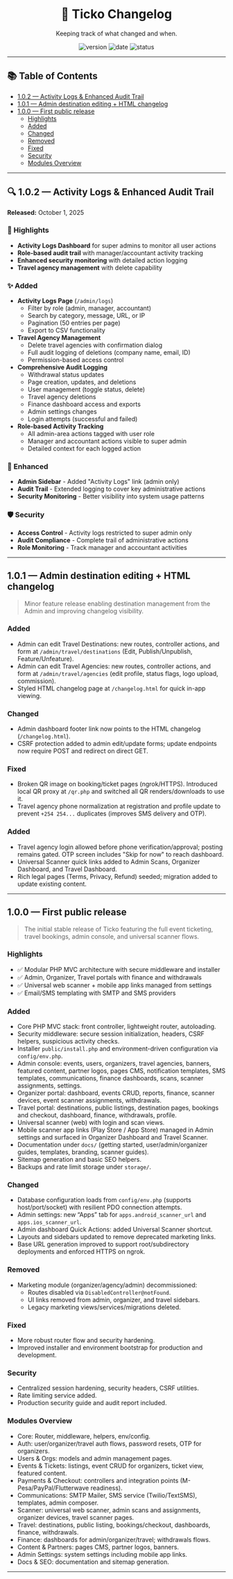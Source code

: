 <div align="center">

# 🧾 Ticko Changelog

Keeping track of what changed and when.

![version](https://img.shields.io/badge/version-1.0.2-blue)
![date](https://img.shields.io/badge/released-2025--09--30-success)
![status](https://img.shields.io/badge/status-stable-green)

</div>

---

## 📚 Table of Contents
- [1.0.2 — Activity Logs & Enhanced Audit Trail](#102--activity-logs--enhanced-audit-trail)
- [1.0.1 — Admin destination editing + HTML changelog](#101--admin-destination-editing--html-changelog)
- [1.0.0 — First public release](#100--first-public-release)
  - [Highlights](#highlights)
  - [Added](#added)
  - [Changed](#changed)
  - [Removed](#removed)
  - [Fixed](#fixed)
  - [Security](#security)
  - [Modules Overview](#modules-overview)

---

## 🔍 1.0.2 — Activity Logs & Enhanced Audit Trail

**Released:** October 1, 2025

### 🎯 Highlights
- **Activity Logs Dashboard** for super admins to monitor all user actions
- **Role-based audit trail** with manager/accountant activity tracking
- **Enhanced security monitoring** with detailed action logging
- **Travel agency management** with delete capability

### ✨ Added
- **Activity Logs Page** (`/admin/logs`)
  - Filter by role (admin, manager, accountant)
  - Search by category, message, URL, or IP
  - Pagination (50 entries per page)
  - Export to CSV functionality
- **Travel Agency Management**
  - Delete travel agencies with confirmation dialog
  - Full audit logging of deletions (company name, email, ID)
  - Permission-based access control
- **Comprehensive Audit Logging**
  - Withdrawal status updates
  - Page creation, updates, and deletions
  - User management (toggle status, delete)
  - Travel agency deletions
  - Finance dashboard access and exports
  - Admin settings changes
  - Login attempts (successful and failed)
- **Role-based Activity Tracking**
  - All admin-area actions tagged with user role
  - Manager and accountant actions visible to super admin
  - Detailed context for each logged action

### 🔧 Enhanced
- **Admin Sidebar** - Added "Activity Logs" link (admin only)
- **Audit Trail** - Extended logging to cover key administrative actions
- **Security Monitoring** - Better visibility into system usage patterns

### 🛡️ Security
- **Access Control** - Activity logs restricted to super admin only
- **Audit Compliance** - Complete trail of administrative actions
- **Role Monitoring** - Track manager and accountant activities

---

## 1.0.1 — Admin destination editing + HTML changelog

> Minor feature release enabling destination management from the Admin and improving changelog visibility.

### Added
- Admin can edit Travel Destinations: new routes, controller actions, and form at `/admin/travel/destinations` (Edit, Publish/Unpublish, Feature/Unfeature).
- Admin can edit Travel Agencies: new routes, controller actions, and form at `/admin/travel/agencies` (edit profile, status flags, logo upload, commission).
- Styled HTML changelog page at `/changelog.html` for quick in-app viewing.

### Changed
- Admin dashboard footer link now points to the HTML changelog (`/changelog.html`).
- CSRF protection added to admin edit/update forms; update endpoints now require POST and redirect on direct GET.

### Fixed
- Broken QR image on booking/ticket pages (ngrok/HTTPS). Introduced local QR proxy at `/qr.php` and switched all QR renders/downloads to use it.
- Travel agency phone normalization at registration and profile update to prevent `+254 254...` duplicates (improves SMS delivery and OTP).

### Added
- Travel agency login allowed before phone verification/approval; posting remains gated. OTP screen includes "Skip for now" to reach dashboard.
- Universal Scanner quick links added to Admin Scans, Organizer Dashboard, and Travel Dashboard.
- Rich legal pages (Terms, Privacy, Refund) seeded; migration added to update existing content.

---

## 1.0.0 — First public release

> The initial stable release of Ticko featuring the full event ticketing, travel bookings, admin console, and universal scanner flows.

### Highlights
- ✅ Modular PHP MVC architecture with secure middleware and installer
- ✅ Admin, Organizer, Travel portals with finance and withdrawals
- ✅ Universal web scanner + mobile app links managed from settings
- ✅ Email/SMS templating with SMTP and SMS providers

### Added
- Core PHP MVC stack: front controller, lightweight router, autoloading.
- Security middleware: secure session initialization, headers, CSRF helpers, suspicious activity checks.
- Installer `public/install.php` and environment-driven configuration via `config/env.php`.
- Admin console: events, users, organizers, travel agencies, banners, featured content, partner logos, pages CMS, notification templates, SMS templates, communications, finance dashboards, scans, scanner assignments, settings.
- Organizer portal: dashboard, events CRUD, reports, finance, scanner devices, event scanner assignments, withdrawals.
- Travel portal: destinations, public listings, destination pages, bookings and checkout, dashboard, finance, withdrawals, profile.
- Universal scanner (web) with login and scan views.
- Mobile scanner app links (Play Store / App Store) managed in Admin settings and surfaced in Organizer Dashboard and Travel Scanner.
- Documentation under `docs/` (getting started, user/admin/organizer guides, templates, branding, scanner guides).
- Sitemap generation and basic SEO helpers.
- Backups and rate limit storage under `storage/`.

### Changed
- Database configuration loads from `config/env.php` (supports host/port/socket) with resilient PDO connection attempts.
- Admin settings: new “Apps” tab for `apps.android_scanner_url` and `apps.ios_scanner_url`.
- Admin dashboard Quick Actions: added Universal Scanner shortcut.
- Layouts and sidebars updated to remove deprecated marketing links.
- Base URL generation improved to support root/subdirectory deployments and enforced HTTPS on ngrok.

### Removed
- Marketing module (organizer/agency/admin) decommissioned:
  - Routes disabled via `DisabledController@notFound`.
  - UI links removed from admin, organizer, and travel sidebars.
  - Legacy marketing views/services/migrations deleted.

### Fixed
- More robust router flow and security hardening.
- Improved installer and environment bootstrap for production and development.

### Security
- Centralized session hardening, security headers, CSRF utilities.
- Rate limiting service added.
- Production security guide and audit report included.

### Modules Overview
- Core: Router, middleware, helpers, env/config.
- Auth: user/organizer/travel auth flows, password resets, OTP for organizers.
- Users & Orgs: models and admin management pages.
- Events & Tickets: listings, event CRUD for organizers, ticket view, featured content.
- Payments & Checkout: controllers and integration points (M-Pesa/PayPal/Flutterwave readiness).
- Communications: SMTP Mailer, SMS service (Twilio/TextSMS), templates, admin composer.
- Scanner: universal web scanner, admin scans and assignments, organizer devices, travel scanner pages.
- Travel: destinations, public listing, bookings/checkout, dashboards, finance, withdrawals.
- Finance: dashboards for admin/organizer/travel; withdrawals flows.
- Content & Partners: pages CMS, partner logos, banners.
- Admin Settings: system settings including mobile app links.
- Docs & SEO: documentation and sitemap generation.

---

[1.0.0]: https://example.com/releases/1.0.0
